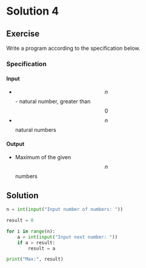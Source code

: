 # Solution 4

## Exercise

Write a program according to the specification below.

### Specification

#### Input

* $$n$$ - natural number, greater than $$0$$ 
* $$n$$ natural numbers

#### Output

* Maximum of the given $$n$$ numbers

## Solution

```python
n = int(input("Input number of numbers: "))

result = 0

for i in range(n):
    a = int(input("Input next number: "))
    if a > result:
        result = a

print("Max:", result)
```
